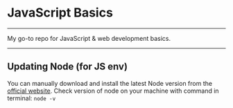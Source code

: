 # JavaScript Basics 
---
My go-to repo for JavaScript & web development basics.

---
## Updating Node (for JS env)

You can manually download and install the latest Node version from the [official website](https://nodejs.org/en/download/current/).
Check version of node on your machine with command in terminal: `node -v`
